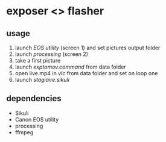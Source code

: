 # exposer <> flasher

## usage

1. launch *EOS utility* (screen 1) and set pictures output folder
2. launch *processing* (screen 2)
3. take a first picture
4. launch *exptomov.command* from data folder
5. open live.mp4 in *vlc* from data folder and set on loop one
6. launch *stagiaire.sikuli*

## dependencies

- Sikuli
- Canon EOS utility
- processing
- ffmpeg 